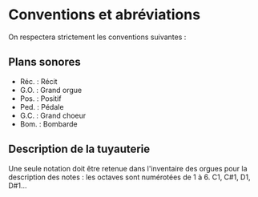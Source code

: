 # Conventions et abréviations

On respectera strictement les conventions suivantes :

## Plans sonores

- Réc. : Récit
- G.O. : Grand orgue
- Pos. : Positif
- Ped. : Pédale
- G.C. : Grand choeur
- Bom. : Bombarde

## Description de la tuyauterie

Une seule notation doit être retenue dans l'inventaire des orgues pour la description des notes : les octaves sont numérotées de 1 à 6.
C1, C#1, D1, D#1...
